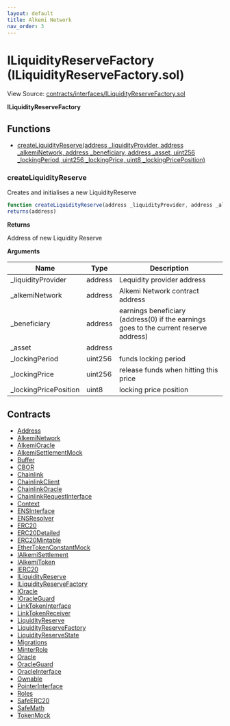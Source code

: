 ```yaml
---
layout: default
title: Alkemi Network
nav_order: 3
---
```


# ILiquidityReserveFactory (ILiquidityReserveFactory.sol)

View Source: [contracts/interfaces/ILiquidityReserveFactory.sol](../contracts/interfaces/ILiquidityReserveFactory.sol)

**ILiquidityReserveFactory**

## Functions

- [createLiquidityReserve(address _liquidityProvider, address _alkemiNetwork, address _beneficiary, address _asset, uint256 _lockingPeriod, uint256 _lockingPrice, uint8 _lockingPricePosition)](#createliquidityreserve)

### createLiquidityReserve

Creates and initialises a new LiquidityReserve

```js
function createLiquidityReserve(address _liquidityProvider, address _alkemiNetwork, address _beneficiary, address _asset, uint256 _lockingPeriod, uint256 _lockingPrice, uint8 _lockingPricePosition) external nonpayable
returns(address)
```

**Returns**

Address of new Liquidity Reserve

**Arguments**

| Name        | Type           | Description  |
| ------------- |------------- | -----|
| _liquidityProvider | address | Lequidity provider address | 
| _alkemiNetwork | address | Alkemi Network contract address | 
| _beneficiary | address | earnings beneficiary (address(0) if the earnings goes to the current reserve address) | 
| _asset | address |  | 
| _lockingPeriod | uint256 | funds locking period | 
| _lockingPrice | uint256 | release funds when hitting this price | 
| _lockingPricePosition | uint8 | locking price position | 

## Contracts

* [Address](Address.md)
* [AlkemiNetwork](AlkemiNetwork.md)
* [AlkemiOracle](AlkemiOracle.md)
* [AlkemiSettlementMock](AlkemiSettlementMock.md)
* [Buffer](Buffer.md)
* [CBOR](CBOR.md)
* [Chainlink](Chainlink.md)
* [ChainlinkClient](ChainlinkClient.md)
* [ChainlinkOracle](ChainlinkOracle.md)
* [ChainlinkRequestInterface](ChainlinkRequestInterface.md)
* [Context](Context.md)
* [ENSInterface](ENSInterface.md)
* [ENSResolver](ENSResolver.md)
* [ERC20](ERC20.md)
* [ERC20Detailed](ERC20Detailed.md)
* [ERC20Mintable](ERC20Mintable.md)
* [EtherTokenConstantMock](EtherTokenConstantMock.md)
* [IAlkemiSettlement](IAlkemiSettlement.md)
* [IAlkemiToken](IAlkemiToken.md)
* [IERC20](IERC20.md)
* [ILiquidityReserve](ILiquidityReserve.md)
* [ILiquidityReserveFactory](ILiquidityReserveFactory.md)
* [IOracle](IOracle.md)
* [IOracleGuard](IOracleGuard.md)
* [LinkTokenInterface](LinkTokenInterface.md)
* [LinkTokenReceiver](LinkTokenReceiver.md)
* [LiquidityReserve](LiquidityReserve.md)
* [LiquidityReserveFactory](LiquidityReserveFactory.md)
* [LiquidityReserveState](LiquidityReserveState.md)
* [Migrations](Migrations.md)
* [MinterRole](MinterRole.md)
* [Oracle](Oracle.md)
* [OracleGuard](OracleGuard.md)
* [OracleInterface](OracleInterface.md)
* [Ownable](Ownable.md)
* [PointerInterface](PointerInterface.md)
* [Roles](Roles.md)
* [SafeERC20](SafeERC20.md)
* [SafeMath](SafeMath.md)
* [TokenMock](TokenMock.md)
